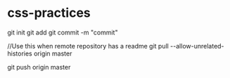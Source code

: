 # css-practices

git init
git add
git commit -m "commit"

//Use this when remote repository has a readme 
git pull --allow-unrelated-histories origin master

git push origin master